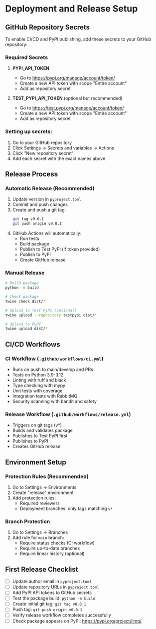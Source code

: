 # Deployment and Release Setup

## GitHub Repository Secrets

To enable CI/CD and PyPI publishing, add these secrets to your GitHub repository:

### Required Secrets

1. **PYPI_API_TOKEN**
   - Go to https://pypi.org/manage/account/token/
   - Create a new API token with scope "Entire account"
   - Add as repository secret

2. **TEST_PYPI_API_TOKEN** (optional but recommended)
   - Go to https://test.pypi.org/manage/account/token/
   - Create a new API token with scope "Entire account"
   - Add as repository secret

### Setting up secrets:

1. Go to your GitHub repository
2. Click Settings → Secrets and variables → Actions
3. Click "New repository secret"
4. Add each secret with the exact names above

## Release Process

### Automatic Release (Recommended)

1. Update version in `pyproject.toml`
2. Commit and push changes
3. Create and push a git tag:
   ```bash
   git tag v0.0.1
   git push origin v0.0.1
   ```
4. GitHub Actions will automatically:
   - Run tests
   - Build package
   - Publish to Test PyPI (if token provided)
   - Publish to PyPI
   - Create GitHub release

### Manual Release

```bash
# Build package
python -m build

# Check package
twine check dist/*

# Upload to Test PyPI (optional)
twine upload --repository testpypi dist/*

# Upload to PyPI
twine upload dist/*
```

## CI/CD Workflows

### CI Workflow (`.github/workflows/ci.yml`)
- Runs on push to main/develop and PRs
- Tests on Python 3.9-3.12
- Linting with ruff and black
- Type checking with mypy
- Unit tests with coverage
- Integration tests with RabbitMQ
- Security scanning with bandit and safety

### Release Workflow (`.github/workflows/release.yml`)
- Triggers on git tags (v*)
- Builds and validates package
- Publishes to Test PyPI first
- Publishes to PyPI
- Creates GitHub release

## Environment Setup

### Protection Rules (Recommended)

1. Go to Settings → Environments
2. Create "release" environment
3. Add protection rules:
   - Required reviewers
   - Deployment branches: only tags matching `v*`

### Branch Protection

1. Go to Settings → Branches
2. Add rule for `main` branch:
   - Require status checks (CI workflow)
   - Require up-to-date branches
   - Require linear history (optional)

## First Release Checklist

- [ ] Update author email in `pyproject.toml`
- [ ] Update repository URLs in `pyproject.toml`
- [ ] Add PyPI API tokens to GitHub secrets
- [ ] Test the package build: `python -m build`
- [ ] Create initial git tag: `git tag v0.0.1`
- [ ] Push tag: `git push origin v0.0.1`
- [ ] Verify release workflow completes successfully
- [ ] Check package appears on PyPI: https://pypi.org/project/llmq/